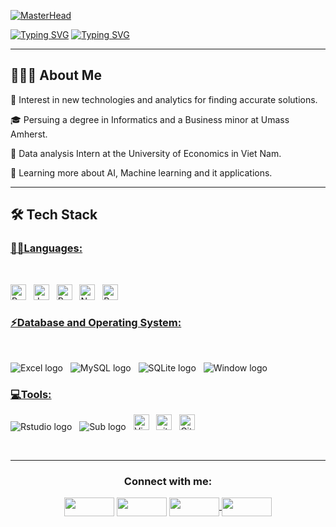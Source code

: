 [![MasterHead](https://gifdb.com/images/high/peaky-blinders-thomas-shelby-classic-cigarette-1ly427f2wvta2u29.gif)](https://github.com/NhanDoan1203)

[![Typing SVG](https://readme-typing-svg.herokuapp.com?duration=6500&color=777777&background=00000000&width=500&height=120&lines=++Hello!+I'm+Nhan+Doan)](https://git.io/typing-svg)
[![Typing SVG](https://readme-typing-svg.herokuapp.com?duration=6500&color=777777&background=00000000&width=500&height=120&lines=++Nice+to+meet+you+🌻)](https://git.io/typing-svg)

<hr>

## 👨🏻‍💻 About Me

<p> 🤔   Interest in new technologies and analytics for finding accurate solutions.</p>
<p> 🎓   Persuing a degree in Informatics and a Business minor at Umass Amherst.</p>
<p> 💼   Data analysis Intern at the University of Economics in Viet Nam.</p>
<p> 🌱   Learning more about AI, Machine learning and it applications.</p>

<hr>

##  🛠  Tech Stack

### <u> 👩‍💻Languages: </u>

<br>

<span><img src = "https://img.shields.io/badge/Python-FFD43B?style=for-the-badge&logo=python&logoColor=blue" alt="Python logo"  title="Python" height="25"/></span>
&nbsp;
<span><img src = "https://img.shields.io/badge/Java-ED8B00?style=for-the-badge&logo=java&logoColor=white" alt="Java logo"  title="Java" height="25"/></span>
&nbsp;
<span><img src = "https://img.shields.io/badge/R-276DC3?style=for-the-badge&logo=r&logoColor=white" alt="R logo"  title="R" height="25"/></span>
&nbsp;
<span><img src = "https://img.shields.io/badge/Numpy-777BB4?style=for-the-badge&logo=numpy&logoColor=white" alt="Numpy logo"  title="Numpy" height="25"/></span>
&nbsp;
<span><img src = "https://img.shields.io/badge/Pandas-2C2D72?style=for-the-badge&logo=pandas&logoColor=white" alt="Pandas logo"  title="Pandas" height="25"/></span>
&nbsp;

### <u> ⚡Database and Operating System: </u>

<br>

<span><img src = "https://img.shields.io/badge/Microsoft_Office-D83B01?style=for-the-badge&logo=microsoft-office&logoColor=white" alt="Excel logo" title="Excel" heigh="25"/></span>
&nbsp;
<span><img src = "https://img.shields.io/badge/MySQL-005C84?style=for-the-badge&logo=mysql&logoColor=white" alt="MySQL logo" title="MySQL" heigh="25"/></span>
&nbsp;
<span><img src = "https://img.shields.io/badge/SQLite-07405E?style=for-the-badge&logo=sqlite&logoColor=white" alt="SQLite logo" title="SQLite" heigh="25"/></span>
&nbsp;
<span><img src = "https://img.shields.io/badge/Windows-0078D6?style=for-the-badge&logo=windows&logoColor=white" alt="Window logo" title="Window" heigh="25"/></span>
&nbsp;

### <u> 💻Tools: </u>
<span><img src = "https://img.shields.io/badge/RStudio-75AADB?style=for-the-badge&logo=RStudio&logoColor=white" alt="Rstudio logo" title="Rstudio" heigh="25"/></span>
&nbsp;
<span><img src = "https://img.shields.io/badge/sublime_text-%23575757.svg?&style=for-the-badge&logo=sublime-text&logoColor=important" alt="Sub logo" title="Sublime" heigh="25"/></span>
&nbsp;
<span><img src="https://img.shields.io/badge/VSCode-0078D4?style=for-the-badge&logo=visual%20studio%20code&logoColor=white" alt="Visual Studio Code logo" title="Visual Studio Code" height="25" /></span>
&nbsp;
<span><img src="https://img.shields.io/badge/GIT-E44C30?style=for-the-badge&logo=git&logoColor=white" alt="git logo" title="Git" height="25" /></span>
&nbsp;
<span><img src="https://img.shields.io/badge/GitHub-100000?style=for-the-badge&logo=github&logoColor=white" alt="Github logo" title="Github" height="25" /></span>
&nbsp;

<br>

<hr>
<h3 align="Center">Connect with me:</h3>
<p align="Center">
<a href="mailto:nsdoan@umass.edu" target="blank"><img align="center" src="https://img.shields.io/badge/Gmail-D14836?style=for-the-badge&logo=gmail&logoColor=white" alt="" height="30" width="80" /></a>
<a href="https://www.linkedin.com/in/nhandoan1203/" target="blank"><img align="center" src="https://img.shields.io/badge/LinkedIn-0077B5?style=for-the-badge&logo=linkedin&logoColor=white" alt="" height="30" width="80" /></a>
<a href="https://www.instagram.com/bin.nes/" target="blank"><img align="center" src="https://img.shields.io/badge/Instagram-E4405F?style=for-the-badge&logo=instagram&logoColor=white" alt="" height="30" width="80" /</a>
<a href="https://www.facebook.com/nhandoan.1203/" target="blank"><img align="center" src="https://img.shields.io/badge/Facebook-1877F2?style=for-the-badge&logo=facebook&logoColor=white" alt="" height="30" width="80" /></a>
</p>
<!---
NhanDoan1203/NhanDoan1203 is a ✨ special ✨ repository because its `README.md` (this file) appears on your GitHub profile.
You can click the Preview link to take a look at your changes.
--->
